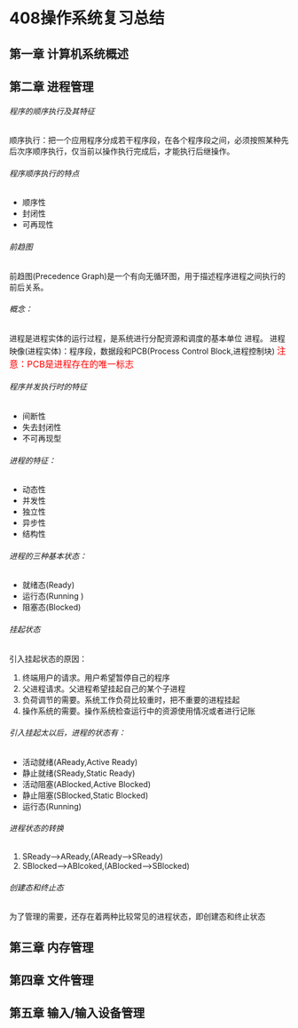 # 408操作系统复习总结


## 第一章 计算机系统概述


## 第二章 进程管理
###### 程序的顺序执行及其特征
顺序执行：把一个应用程序分成若干程序段，在各个程序段之间，必须按照某种先后次序顺序执行，仅当前以操作执行完成后，才能执行后继操作。

###### 程序顺序执行的特点
* 顺序性
* 封闭性
* 可再现性

###### 前趋图
前趋图(Precedence Graph)是一个有向无循环图，用于描述程序进程之间执行的前后关系。


###### 概念：
进程是进程实体的运行过程，是系统进行分配资源和调度的基本单位
进程。
进程映像(进程实体)：程序段，数据段和PCB(Process Control Block,进程控制块)
<font size=3 color=red>
注意：PCB是进程存在的唯一标志
</font>

###### 程序并发执行时的特征
* 间断性
* 失去封闭性
* 不可再现型

###### 进程的特征：
* 动态性
* 并发性
* 独立性
* 异步性
* 结构性

###### 进程的三种基本状态：
* 就绪态(Ready)
* 运行态(Running )
* 阻塞态(Blocked)
###### 挂起状态
引入挂起状态的原因：
1. 终端用户的请求。用户希望暂停自己的程序
2. 父进程请求。父进程希望挂起自己的某个子进程
3. 负荷调节的需要。系统工作负荷比较重时，把不重要的进程挂起
4. 操作系统的需要。操作系统检查运行中的资源使用情况或者进行记账


###### 引入挂起太以后，进程的状态有：
* 活动就绪(AReady,Active Ready)
* 静止就绪(SReady,Static Ready)
* 活动阻塞(ABlocked,Active Blocked)
* 静止阻塞(SBlocked,Static Blocked)
* 运行态(Running)

###### 进程状态的转换
1. SReady——>AReady,(AReady——>SReady)
2. SBlocked——>ABlcoked,(ABlocked——>SBlocked)
###### 创建态和终止态
为了管理的需要，还存在着两种比较常见的进程状态，即创建态和终止状态





## 第三章 内存管理

## 第四章 文件管理


## 第五章 输入/输入设备管理
